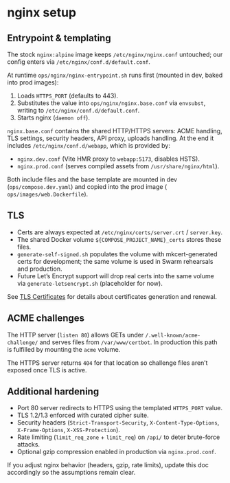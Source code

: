 # nginx setup

## Entrypoint & templating

The stock `nginx:alpine` image keeps `/etc/nginx/nginx.conf` untouched; our config enters via
`/etc/nginx/conf.d/default.conf`.

At runtime `ops/nginx/nginx-entrypoint.sh` runs first (mounted in dev, baked into prod images):

1. Loads `HTTPS_PORT` (defaults to 443).
2. Substitutes the value into `ops/nginx/nginx.base.conf` via `envsubst`, writing to `/etc/nginx/conf.d/default.conf`.
3. Starts nginx (`daemon off`).

`nginx.base.conf` contains the shared HTTP/HTTPS servers: ACME handling, TLS settings, security headers, API proxy,
uploads handling. At the end it includes `/etc/nginx/conf.d/webapp`, which is provided by:

- `nginx.dev.conf` (Vite HMR proxy to `webapp:5173`, disables HSTS).
- `nginx.prod.conf` (serves compiled assets from `/usr/share/nginx/html`).

Both include files and the base template are mounted in dev (`ops/compose.dev.yaml`) and copied into the prod image (
`ops/images/web.Dockerfile`).

## TLS

- Certs are always expected at `/etc/nginx/certs/server.crt` / `server.key`.
- The shared Docker volume `${COMPOSE_PROJECT_NAME}_certs` stores these files.
- `generate-self-signed.sh` populates the volume with mkcert-generated certs for development; the same volume is used in
  Swarm rehearsals and production.
- Future Let’s Encrypt support will drop real certs into the same volume via `generate-letsencrypt.sh` (placeholder for
  now).

See [TLS Certificates](certs.md) for details about certificates generation and renewal.

## ACME challenges

The HTTP server (`listen 80`) allows GETs under `/.well-known/acme-challenge/` and serves files from `/var/www/certbot`.
In production this path is fulfilled by mounting the `acme` volume.

The HTTPS server returns `404` for that location so challenge files aren’t exposed once TLS is active.

## Additional hardening

- Port 80 server redirects to HTTPS using the templated `HTTPS_PORT` value.
- TLS 1.2/1.3 enforced with curated cipher suite.
- Security headers (`Strict-Transport-Security`, `X-Content-Type-Options`, `X-Frame-Options`, `X-XSS-Protection`).
- Rate limiting (`limit_req_zone` + `limit_req`) on `/api/` to deter brute-force attacks.
- Optional gzip compression enabled in production via `nginx.prod.conf`.

If you adjust nginx behavior (headers, gzip, rate limits), update this doc accordingly so the assumptions remain clear.
